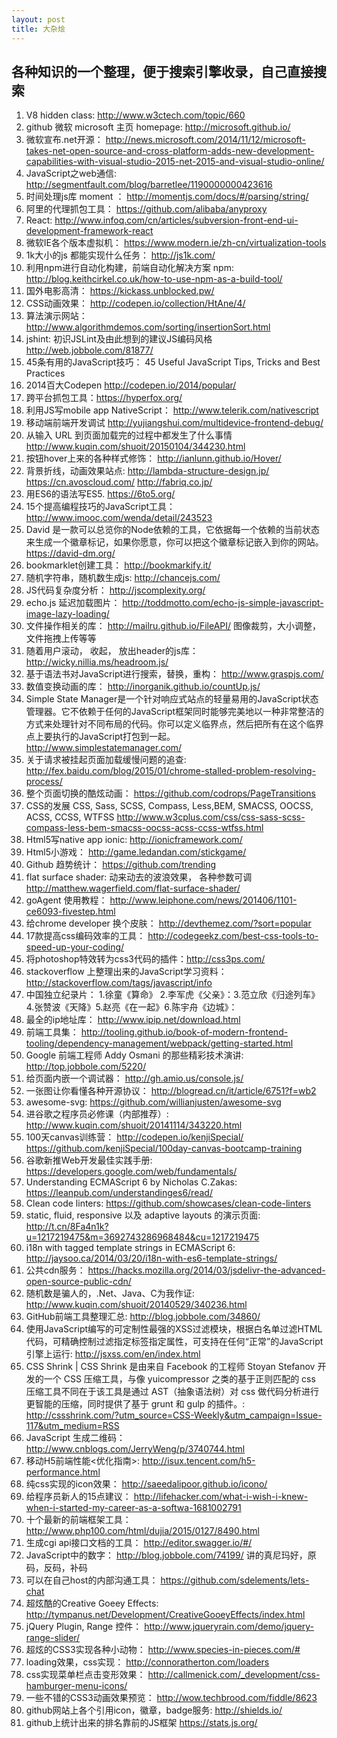 ```yaml
---
layout: post
title: 大杂烩
---
```


## 各种知识的一个整理，便于搜索引擎收录，自己直接搜索

1. V8 hidden class:  http://www.w3ctech.com/topic/660
2. github 微软 microsoft 主页 homepage:  http://microsoft.github.io/
3. 微软宣布.net开源： http://news.microsoft.com/2014/11/12/microsoft-takes-net-open-source-and-cross-platform-adds-new-development-capabilities-with-visual-studio-2015-net-2015-and-visual-studio-online/
4. JavaScript之web通信: http://segmentfault.com/blog/barretlee/1190000000423616
5. 时间处理js库 moment ： http://momentjs.com/docs/#/parsing/string/
6. 阿里的代理抓包工具： https://github.com/alibaba/anyproxy
7. React: http://www.infoq.com/cn/articles/subversion-front-end-ui-development-framework-react
9. 微软IE各个版本虚拟机： https://www.modern.ie/zh-cn/virtualization-tools
11. 1k大小的js 都能实现什么任务： http://js1k.com/
12. 利用npm进行自动化构建，前端自动化解决方案 npm: http://blog.keithcirkel.co.uk/how-to-use-npm-as-a-build-tool/
13. 国外电影高清： https://kickass.unblocked.pw/
14. CSS动画效果： http://codepen.io/collection/HtAne/4/
15. 算法演示网站： http://www.algorithmdemos.com/sorting/insertionSort.html
16. jshint: 初识JSLint及由此想到的建议JS编码风格  http://web.jobbole.com/81877/
17. 45条有用的JavaScript技巧： 45 Useful JavaScript Tips, Tricks and Best Practices
18. 2014百大Codepen http://codepen.io/2014/popular/
19. 跨平台抓包工具：https://hyperfox.org/
20. 利用JS写mobile app NativeScript： http://www.telerik.com/nativescript
21. 移动端前端开发调试 http://yujiangshui.com/multidevice-frontend-debug/
22. 从输入 URL 到页面加载完的过程中都发生了什么事情  http://www.kuqin.com/shuoit/20150104/344230.html
23. 按钮hover上来的各种样式修饰：   http://ianlunn.github.io/Hover/
24. 背景折线，动画效果站点: http://lambda-structure-design.jp/   https://cn.avoscloud.com/    http://fabriq.co.jp/
25. 用ES6的语法写ES5. https://6to5.org/
26. 15个提高编程技巧的JavaScript工具： http://www.imooc.com/wenda/detail/243523
27. David 是一款可以总览你的Node依赖的工具，它依据每一个依赖的当前状态来生成一个徽章标记，如果你愿意，你可以把这个徽章标记嵌入到你的网站。  https://david-dm.org/
28. bookmarklet创建工具： http://bookmarkify.it/
29. 随机字符串，随机数生成js: http://chancejs.com/
30. JS代码复杂度分析： http://jscomplexity.org/
31. echo.js 延迟加载图片： http://toddmotto.com/echo-js-simple-javascript-image-lazy-loading/
32. 文件操作相关的库： http://mailru.github.io/FileAPI/   图像裁剪，大小调整， 文件拖拽上传等等
33. 随着用户滚动， 收起， 放出header的js库： http://wicky.nillia.ms/headroom.js/
34. 基于语法书对JavaScript进行搜索，替换，重构： http://www.graspjs.com/
35. 数值变换动画的库： http://inorganik.github.io/countUp.js/
36. Simple State Manager是一个针对响应式站点的轻量易用的JavaScript状态管理器。它不依赖于任何的JavaScript框架同时能够完美地以一种非常整洁的方式来处理针对不同布局的代码。你可以定义临界点，然后把所有在这个临界点上要执行的JavaScript打包到一起。   http://www.simplestatemanager.com/
37. 关于请求被挂起页面加载缓慢问题的追查:  http://fex.baidu.com/blog/2015/01/chrome-stalled-problem-resolving-process/
38. 整个页面切换的酷炫动画： https://github.com/codrops/PageTransitions
39. CSS的发展  CSS, Sass, SCSS, Compass, Less,BEM, SMACSS, OOCSS, ACSS, CCSS, WTFSS  http://www.w3cplus.com/css/css-sass-scss-compass-less-bem-smacss-oocss-acss-ccss-wtfss.html
40. Html5写native app ionic: http://ionicframework.com/
41. Html5小游戏： http://game.ledandan.com/stickgame/
42. Github 趋势统计： https://github.com/trending
43. flat surface shader: 动来动去的波浪效果， 各种参数可调  http://matthew.wagerfield.com/flat-surface-shader/
44. goAgent 使用教程： http://www.leiphone.com/news/201406/1101-ce6093-fivestep.html
45. 给chrome developer 换个皮肤： http://devthemez.com/?sort=popular
46. 17款提高css编码效率的工具： http://codegeekz.com/best-css-tools-to-speed-up-your-coding/
47. 将photoshop特效转为css3代码的插件：http://css3ps.com/
48. stackoverflow 上整理出来的JavaScript学习资料： http://stackoverflow.com/tags/javascript/info
49. 中国独立纪录片： 1.徐童《算命》 2.李军虎《父亲》：3.范立欣《归途列车》 4.张赞波《天降》5.赵亮《在一起》6.陈宇舟《边城》：
50. 最全的ip地址库： http://www.ipip.net/download.html
51. 前端工具集： http://tooling.github.io/book-of-modern-frontend-tooling/dependency-management/webpack/getting-started.html
52. Google 前端工程师 Addy Osmani 的那些精彩技术演讲: http://top.jobbole.com/5220/
53. 给页面内嵌一个调试器： http://gh.amio.us/console.js/
54. 一张图让你看懂各种开源协议： http://blogread.cn/it/article/6751?f=wb2
55. awesome-svg:  https://github.com/willianjusten/awesome-svg
56. 进谷歌之程序员必修课（内部推荐）:  http://www.kuqin.com/shuoit/20141114/343220.html
57. 100天canvas训练营： http://codepen.io/kenjiSpecial/      https://github.com/kenjiSpecial/100day-canvas-bootcamp-training
58. 谷歌新推Web开发最佳实践手册:  https://developers.google.com/web/fundamentals/
59. Understanding ECMAScript 6 by Nicholas C.Zakas: https://leanpub.com/understandinges6/read/
60. Clean code linters: https://github.com/showcases/clean-code-linters
61. static, fluid, responsive 以及 adaptive layouts 的演示页面: http://t.cn/8Fa4n1k?u=1217219475&m=3692743286968484&cu=1217219475
62. i18n with tagged template strings in ECMAScript 6: http://jaysoo.ca/2014/03/20/i18n-with-es6-template-strings/
63. 公共cdn服务： https://hacks.mozilla.org/2014/03/jsdelivr-the-advanced-open-source-public-cdn/
64. 随机数是骗人的，.Net、Java、C为我作证: http://www.kuqin.com/shuoit/20140529/340236.html
65. GitHub前端工具整理汇总: http://blog.jobbole.com/34860/
66. 使用JavaScript编写的可定制性最强的XSS过滤模块，根据白名单过滤HTML代码，可精确控制过滤指定标签指定属性，可支持在任何“正常”的JavaScript引擎上运行:  http://jsxss.com/en/index.html
67. CSS Shrink | CSS Shrink 是由来自 Facebook 的工程师 Stoyan Stefanov 开发的一个 CSS 压缩工具，与像 yuicompressor 之类的基于正则匹配的 css 压缩工具不同在于该工具是通过 AST（抽象语法树）对 css 做代码分析进行更智能的压缩，同时提供了基于 grunt 和 gulp 的插件。: http://cssshrink.com/?utm_source=CSS-Weekly&utm_campaign=Issue-117&utm_medium=RSS
68. JavaScript 生成二维码： http://www.cnblogs.com/JerryWeng/p/3740744.html
69. 移动H5前端性能<优化指南>:  http://isux.tencent.com/h5-performance.html
70. 纯css实现的icon效果： http://saeedalipoor.github.io/icono/
71. 给程序员新人的15点建议： http://lifehacker.com/what-i-wish-i-knew-when-i-started-my-career-as-a-softwa-1681002791
72. 十个最新的前端框架工具： http://www.php100.com/html/dujia/2015/0127/8490.html
73. 生成cgi api接口文档的工具： http://editor.swagger.io/#/
74. JavaScript中的数字： http://blog.jobbole.com/74199/  讲的真尼玛好，原码，反码，补码
75. 可以在自己host的内部沟通工具： https://github.com/sdelements/lets-chat
76. 超炫酷的Creative Goeey Effects: http://tympanus.net/Development/CreativeGooeyEffects/index.html
77. jQuery Plugin, Range 控件： http://www.jqueryrain.com/demo/jquery-range-slider/
78. 超炫的CSS3实现各种小动物： http://www.species-in-pieces.com/#
79. loading效果，css实现： http://connoratherton.com/loaders
80. css实现菜单栏点击变形效果： http://callmenick.com/_development/css-hamburger-menu-icons/
81. 一些不错的CSS3动画效果预览： http://wow.techbrood.com/fiddle/8623
82. github网站上各个引用icon，徽章，badge服务: http://shields.io/
83. github上统计出来的排名靠前的JS框架  https://stats.js.org/
